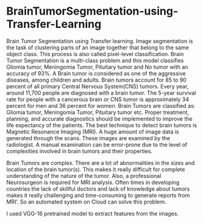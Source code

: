 # BrainTumorSegmentation-using-Transfer-Learning
Brain Tumor Segmentation using Transfer learning. Image segmentation is the task of clustering parts of an image together that belong to the same object class. This process is also called pixel-level classification. Brain Tumor Segmentation is a multi-class problem and this model classifies Gliomia tumor, Meningomia Tumor, Pituitary tumor and No tumor with an accuracy of 93%. A Brain tumor is considered as one of the aggressive diseases, among children and adults. Brain tumors account for 85 to 90 percent of all primary Central Nervous System(CNS) tumors. Every year, around 11,700 people are diagnosed with a brain tumor. The 5-year survival rate for people with a cancerous brain or CNS tumor is approximately 34 percent for men and 36 percent for women. Brain Tumors are classified as: Gliomia tumor, Meningomia Tumor, Pituitary tumor  etc. Proper treatment, planning, and accurate diagnostics should be implemented to improve the life expectancy of the patients. The best technique to detect brain tumors is Magnetic Resonance Imaging (MRI). A huge amount of image data is generated through the scans. These images are examined by the radiologist. A manual examination can be error-prone due to the level of complexities involved in brain tumors and their properties.

Brain Tumors are complex. There are a lot of abnormalities in the sizes and location of the brain tumor(s). This makes it really difficult for complete understanding of the nature of the tumor. Also, a professional Neurosurgeon is required for MRI analysis. Often times in developing countries the lack of skillful doctors and lack of knowledge about tumors makes it really challenging and time-consuming to generate reports from MRI’. So an automated system on Cloud can solve this problem.

I used VGG-16 pretrained model to extract features from the images.

